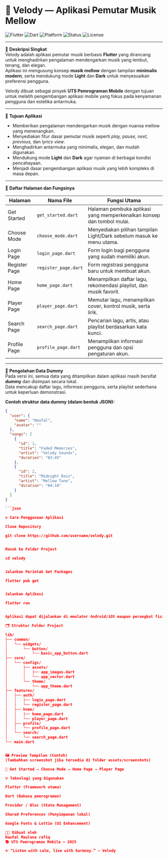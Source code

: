 # 🎵 Velody — Aplikasi Pemutar Musik Mellow

![Flutter](https://img.shields.io/badge/Flutter-02569B?style=for-the-badge&logo=flutter&logoColor=white)
![Dart](https://img.shields.io/badge/Dart-0175C2?style=for-the-badge&logo=dart&logoColor=white)
![Platform](https://img.shields.io/badge/Platform-Android%20%7C%20iOS-brightgreen?style=for-the-badge)
![Status](https://img.shields.io/badge/Status-Stable-blue?style=for-the-badge)
![License](https://img.shields.io/badge/License-MIT-green?style=for-the-badge)

---

📌 **Deskripsi Singkat**  
Velody adalah aplikasi pemutar musik berbasis **Flutter** yang dirancang untuk menghadirkan pengalaman mendengarkan musik yang lembut, tenang, dan elegan.  
Aplikasi ini mengusung konsep **musik mellow** dengan tampilan **minimalis modern**, serta mendukung mode **Light** dan **Dark** untuk menyesuaikan preferensi pengguna.  

Velody dibuat sebagai proyek **UTS Pemrograman Mobile** dengan tujuan untuk melatih pengembangan aplikasi mobile yang fokus pada kenyamanan pengguna dan estetika antarmuka.

---

🎯 **Tujuan Aplikasi**  
- Memberikan pengalaman mendengarkan musik dengan nuansa mellow yang menenangkan.  
- Menyediakan fitur dasar pemutar musik seperti *play, pause, next, previous,* dan *lyrics view*.  
- Menghadirkan antarmuka yang minimalis, elegan, dan mudah digunakan.  
- Mendukung mode **Light** dan **Dark** agar nyaman di berbagai kondisi pencahayaan.  
- Menjadi dasar pengembangan aplikasi musik yang lebih kompleks di masa depan.

---

🧩 **Daftar Halaman dan Fungsinya**

| Halaman | Nama File | Fungsi Utama |
|----------|------------|---------------|
| Get Started | `get_started.dart` | Halaman pembuka aplikasi yang memperkenalkan konsep dan tombol mulai. |
| Choose Mode | `choose_mode.dart` | Menyediakan pilihan tampilan Light/Dark sebelum masuk ke menu utama. |
| Login Page | `login_page.dart` | Form login bagi pengguna yang sudah memiliki akun. |
| Register Page | `register_page.dart` | Form registrasi pengguna baru untuk membuat akun. |
| Home Page | `home_page.dart` | Menampilkan daftar lagu, rekomendasi playlist, dan musik favorit. |
| Player Page | `player_page.dart` | Memutar lagu, menampilkan cover, kontrol musik, serta lirik. |
| Search Page | `search_page.dart` | Pencarian lagu, artis, atau playlist berdasarkan kata kunci. |
| Profile Page | `profile_page.dart` | Menampilkan informasi pengguna dan opsi pengaturan akun. |

---

💾 **Pengolahan Data Dummy**  
Pada versi ini, semua data yang ditampilkan dalam aplikasi masih bersifat **dummy** dan disimpan secara lokal.  
Data mencakup daftar lagu, informasi pengguna, serta playlist sederhana untuk keperluan demonstrasi.

**Contoh struktur data dummy (dalam bentuk JSON):**

```json
{
  "user": {
    "name": "Naufal",
    "avatar": ""
  },
  "songs": [
    {
      "id": 1,
      "title": "Faded Memories",
      "artist": "Velody Sounds",
      "duration": "03:45"
    },
    {
      "id": 2,
      "title": "Midnight Rain",
      "artist": "Mellow Tune",
      "duration": "04:10"
    }
  ]
}

```json

⚙️ Cara Penggunaan Aplikasi

Clone Repository

git clone https://github.com/username/velody.git


Masuk ke Folder Project

cd velody


Jalankan Perintah Get Packages

flutter pub get


Jalankan Aplikasi

flutter run


Aplikasi dapat dijalankan di emulator Android/iOS maupun perangkat fisik.

🗂️ Struktur Folder Project

lib/
├── common/
│   └── widgets/
│       └── button/
│           └── basic_app_button.dart
├── core/
│   └── configs/
│       ├── assets/
│       │   ├── app_images.dart
│       │   └── app_vector.dart
│       └── theme/
│           └── app_theme.dart
├── features/
│   ├── auth/
│   │   ├── login_page.dart
│   │   └── register_page.dart
│   ├── home/
│   │   ├── home_page.dart
│   │   └── player_page.dart
│   ├── profile/
│   │   └── profile_page.dart
│   └── search/
│       └── search_page.dart
└── main.dart


🖼️ Preview Tampilan (Contoh)
(Tambahkan screenshot jika tersedia di folder assets/screenshots)

📱 Get Started → Choose Mode → Home Page → Player Page

💡 Teknologi yang Digunakan

Flutter (Framework utama)

Dart (Bahasa pemrograman)

Provider / Bloc (State Management)

Shared Preferences (Penyimpanan lokal)

Google Fonts & Lottie (UI Enhancement)

👨‍💻 Dibuat oleh
Naufal Maulana rafiq 
📚 UTS Pemrograman Mobile – 2025

✨ “Listen with calm, live with harmony.” — Velody